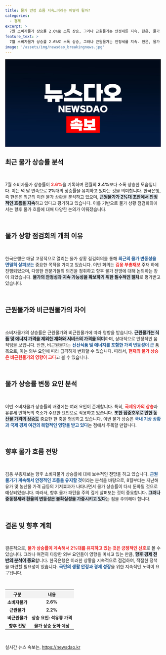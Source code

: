 ```yaml
---
title: 물가 안정 흐름 지속…미래는 어떻게 될까?
categories:
  - 경제
excerpt: >
  7월 소비자물가 상승률 2.6%로 소폭 상승, 그러나 근원물가는 안정세를 지속. 한은, 물가 상황 점검회의 열고 향후 전망 밝혀. 중동 정세 등 불확실성 여전, 8월 기저효과로 둔화 예상! 클릭 필수!
feature_text: >
  7월 소비자물가 상승률 2.6%로 소폭 상승, 그러나 근원물가는 안정세를 지속. 한은, 물가 상황 점검회의 열고 향후 전망 밝혀. 중동 정세 등 불확실성 여전, 8월 기저효과로 둔화 예상! 클릭 필수!
image: '/assets/img/newsdao_breakingnews.jpg'
---
```


<p><img src="/assets/img/newsdao_breakingnews.jpg" alt="cryptoinkorea 속보" /></p>

<h2 data-ke-size="size26">최근 물가 상승률 분석</h2>

<p data-ke-size="size16">&nbsp;</p>

<p>7월 소비자물가 상승률이 <b><span style="color: #ee2323;">2.6%</span></b>을 기록하며 전월의 <b>2.4%</b>보다 소폭 상승한 모습입니다. 이는 넉 달 연속으로 <b>2%</b>대의 상승률을 유지하고 있다는 것을 의미합니다. 한국은행, 즉 한은은 최근의 이런 물가 상황을 분석하고 있으며, <b><span style="background-color: #21538527;">근원물가가 2%대 초반에서 안정적인 흐름을 지속</span></b>하고 있다고 평가하고 있습니다. 이를 기반으로 물가 상황 점검회의에서는 향후 물가 흐름에 대해 다양한 논의가 이뤄졌습니다.</p>

<p data-ke-size="size16">&nbsp;</p>

<h2 data-ke-size="size26">물가 상황 점검회의 개최 이유</h2>

<p data-ke-size="size16">&nbsp;</p>

<p>한국은행은 매달 고정적으로 열리는 물가 상황 점검회의를 통해 <b><span style="color: #1a5490;">최근의 물가 변동성을 면밀히 살펴보는</span></b> 중요한 목적을 가지고 있습니다. 이번 회의는 <b><span style="color: #ee2323;">김웅 부총재보</span></b> 주재 하에 진행되었으며, 다양한 전문가들의 의견을 청취하고 향후 물가 전망에 대해 논의하는 장이 되었습니다. <b><span style="background-color: #21538527;">물가의 안정성과 지속 가능성을 확보하기 위한 필수적인 절차</span></b>로 평가받고 있습니다.</p>

<p data-ke-size="size16">&nbsp;</p>

<h2 data-ke-size="size26">근원물가와 비근원물가의 차이</h2>

<p data-ke-size="size16">&nbsp;</p>

<p>소비자물가의 상승률은 근원물가와 비근원물가에 따라 영향을 받습니다. <b><span style="background-color: #21538527;">근원물가는 식품 및 에너지 가격을 제외한 재화와 서비스의 가격을 의미</span></b>하며, 상대적으로 안정적인 움직임을 보입니다. 반면, 비근원물가는 <b><span style="color: #1a5490;">신선식품 및 에너지를 포함한 가격 변동성이 큰</span></b> 품목으로, 이는 외부 요인에 따라 급격하게 변화할 수 있습니다. 따라서, <b><span style="color: #ee2323;">현재의 물가 상승은 비근원물가의 영향이 크다</span></b>고 볼 수 있습니다.</p>

<p data-ke-size="size16">&nbsp;</p>

<h2 data-ke-size="size26">물가 상승률 변동 요인 분석</h2>

<p data-ke-size="size16">&nbsp;</p>

<p>이번 소비자물가 상승률의 배경에는 여러 요인이 존재합니다. 특히, <b><span style="color: #ee2323;">국제유가의 상승</span></b>과 유류세 인하폭의 축소가 주요한 요인으로 작용하고 있습니다. <b><span style="background-color: #21538527;">또한 집중호우로 인한 농산물 가격의 상승도</span></b> 중요한 한 축을 형성하고 있습니다. 이번 물가 상승은 <b><span style="color: #1a5490;">국내 기상 상황과 국제 경제 여건의 복합적인 영향을 받고 있다</span></b>는 점에서 주목할 만합니다.</p>

<p data-ke-size="size16">&nbsp;</p>

<h2 data-ke-size="size26">향후 물가 흐름 전망</h2>

<p data-ke-size="size16">&nbsp;</p>

<p>김웅 부총재보는 향후 소비자물가 상승률에 대해 보수적인 전망을 하고 있습니다. <b><span style="color: #1a5490;">근원물가가 계속해서 안정적인 흐름을 유지할 것</span></b>이라는 분석을 바탕으로, 8월부터는 지난해 유가 및 농산물 가격 급등의 기저효과가 나타나면서 물가 상승률이 다시 둔화될 것으로 예상되었습니다. 따라서, 향후 물가 패턴을 주의 깊게 살펴보는 것이 중요합니다. <b><span style="background-color: #21538527;">그러나 중동정세와 환율의 변동성은 불확실성을 가중시키고 있다</span></b>는 점을 주의해야 합니다.</p>

<p data-ke-size="size16">&nbsp;</p>

<h2 data-ke-size="size26">결론 및 향후 계획</h2>

<p data-ke-size="size16">&nbsp;</p>

<p>결론적으로, <b><span style="color: #ee2323;">물가 상승률이 계속해서 2%대를 유지하고 있는 것은 긍정적인 신호</span></b>로 볼 수 있습니다. 그러나 여전히 다양한 외부 요인들이 영향을 미치고 있는 만큼, <b><span style="background-color: #21538527;">향후 경제 전반의 분석이 중요</span></b>합니다. 한국은행은 이러한 상황을 지속적으로 점검하여, 적절한 정책을 마련할 필요성이 있습니다. <b><span style="color: #1a5490;">국민의 생활 안정과 경제 성장</span></b>을 위한 지속적인 노력이 요구됩니다.</p>

<p data-ke-size="size16">&nbsp;</p>

<table style="width: 100%; border-collapse: collapse;">
  <tr>
    <th style="text-align: center; background-color: #f2f2f2;">구분</th>
    <th style="text-align: center; background-color: #f2f2f2;">내용</th>
  </tr>
  <tr>
    <td style="text-align: center; height: 17px;"><b>소비자물가</b></td>
    <td style="text-align: center; height: 17px;"><b>2.6%</b></td>
  </tr>
  <tr>
    <td style="text-align: center; height: 17px;"><b>근원물가</b></td>
    <td style="text-align: center; height: 17px;"><b>2.2%</b></td>
  </tr>
  <tr>
    <td style="text-align: center; height: 17px;"><b>비근원물가</b></td>
    <td style="text-align: center; height: 17px;"><b>상승 요인: 석유류 가격</b></td>
  </tr>
  <tr>
    <td style="text-align: center; height: 17px;"><b>향후 전망</b></td>
    <td style="text-align: center; height: 17px;"><b>물가 상승 둔화 예상</b></td>
  </tr>
</table>

<p data-ke-size="size16">&nbsp;</p>
실시간 뉴스 속보는, <a href="https://newsdao.kr" rel="dofollow">https://newsdao.kr</a>


